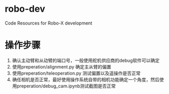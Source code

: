 # robo-dev
Code Resources for Robo-X development 


# 操作步骤
1. 确认主动臂和从动臂的端口号，一般使用舵机供应商的debug软件可以确定
2. 使用preperation/alignment.py 确定主从臂的偏置
3. 使用preperation/teleoperation.py 测试偏置以及遥操作是否正常
4. 确任相机是否正常，最好使用操作系统自带的相机功能确定一个角度，然后使用preperation/debug_cam.ipynb测试截图是否正常